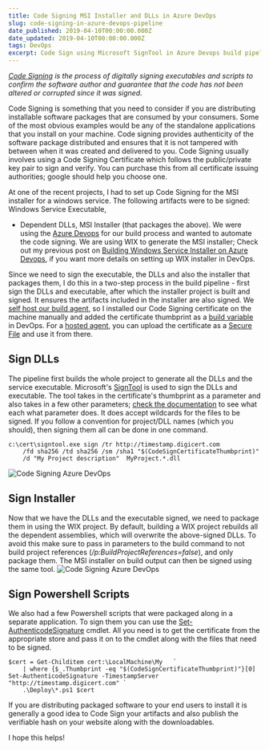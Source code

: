 ```yaml
---
title: Code Signing MSI Installer and DLLs in Azure DevOps
slug: code-signing-in-azure-devops-pipeline
date_published: 2019-04-10T00:00:00.000Z
date_updated: 2019-04-10T00:00:00.000Z
tags: DevOps
excerpt: Code Sign using Microsoft SignTool in Azure Devops build pipeline.
---
```


*[Code Signing](https://en.wikipedia.org/wiki/Code_signing) is the process of digitally signing executables and scripts to confirm the software author and guarantee that the code has not been altered or corrupted since it was signed.*

Code Signing is something that you need to consider if you are distributing installable software packages that are consumed by your consumers. Some of the most obvious examples would be any of the standalone applications that you install on your machine. Code signing provides authenticity of the software package distributed and ensures that it is not tampered with between when it was created and delivered to you. Code Signing usually involves using a Code Signing Certificate which follows the public/private key pair to sign and verify. You can purchase this from all certificate issuing authorities; google should help you choose one.

At one of the recent projects, I had to set up Code Signing for the MSI installer for a windows service. The following artifacts were to be signed: Windows Service Executable,

- Dependent DLLs, MSI Installer (that packages the above). We were using the [Azure Devops](https://azure.microsoft.com/en-au/services/devops/) for our build process and wanted to automate the code signing. We are using WIX to generate the MSI installer; Check out my previous post on [Building Windows Service Installer on Azure Devops](__GHOST_URL__/blog/building-windows-service-installer-on-azure-devops/), if you want more details on setting up WIX installer in DevOps.

Since we need to sign the executable, the DLLs and also the installer that packages them, I do this in a two-step process in the build pipeline - first sign the DLLs and executable, after which the installer project is built and signed. It ensures the artifacts included in the installer are also signed. We [self host our build agent](https://docs.microsoft.com/en-us/azure/devops/pipelines/agents/agents?view=azure-devops#install), so I installed our Code Signing certificate on the machine manually and added the certificate thumbprint as a [build variable](https://docs.microsoft.com/en-us/azure/devops/pipelines/process/variables?view=azure-devops&amp;tabs=designer%2Cbatch) in DevOps. For a [hosted agent](https://docs.microsoft.com/en-us/azure/devops/pipelines/agents/hosted?view=azure-devops&amp;tabs=yaml), you can upload the certificate as a [Secure File](https://docs.microsoft.com/en-us/azure/devops/pipelines/library/secure-files?view=azure-devops) and use it from there.

## Sign DLLs

The pipeline first builds the whole project to generate all the DLLs and the service executable. Microsoft's [SignTool](https://docs.microsoft.com/en-us/windows/desktop/seccrypto/signtool) is used to sign the DLLs and executable. The tool takes in the certificate's thumbprint as a parameter and also takes in a few other parameters; [check the documentation](https://docs.microsoft.com/en-us/windows/desktop/seccrypto/signtool) to see what each what parameter does. It does accept wildcards for the files to be signed. If you follow a convention for project/DLL names (which you should), then signing them all can be done in one command.

    c:\cert\signtool.exe sign /tr http://timestamp.digicert.com 
        /fd sha256 /td sha256 /sm /sha1 "$(CodeSignCertificateThumbprint)" 
        /d "My Project description"  MyProject.*.dll
    

![Code Signing Azure DevOps](__GHOST_URL__/content/images/code_sign_azure_devops.jpg)
## Sign Installer

Now that we have the DLLs and the executable signed, we need to package them in using the WIX project. By default, building a WIX project rebuilds all the dependent assemblies, which will overwrite the above-signed DLLs. To avoid this make sure to pass in parameters to the build command to not build project references (*/p:BuildProjectReferences=false*), and only package them. The MSI installer on build output can then be signed using the same tool.
![Code Signing Azure DevOps](__GHOST_URL__/content/images/code_sign_azure_devops_installer.jpg)
## Sign Powershell Scripts

We also had a few Powershell scripts that were packaged along in a separate application. To sign them you can use the [Set-AuthenticodeSignature](https://docs.microsoft.com/en-us/powershell/module/microsoft.powershell.security/set-authenticodesignature?view=powershell-6) cmdlet. All you need is to get the certificate from the appropriate store and pass it on to the cmdlet along with the files that need to be signed.

    $cert = Get-Childitem cert:\LocalMachine\My   `
        | where {$_.Thumbprint -eq "$(CodeSignCertificateThumbprint)"}[0]
    Set-AuthenticodeSignature -TimestampServer "http://timestamp.digicert.com" `
        .\Deploy\*.ps1 $cert 
    

If you are distributing packaged software to your end users to install it is generally a good idea to Code Sign your artifacts and also publish the verifiable hash on your website along with the downloadables.

I hope this helps!
